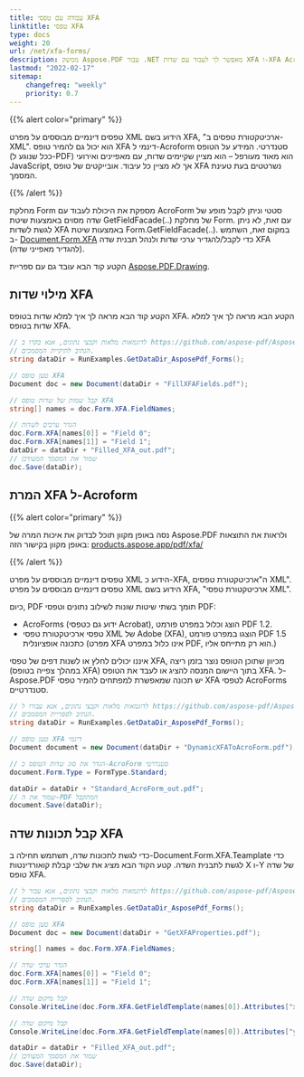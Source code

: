 ```yaml
---
title: עבודה עם טפסי XFA
linktitle: טפסי XFA
type: docs
weight: 20
url: /net/xfa-forms/
description: ממשק Aspose.PDF עבור .NET מאפשר לך לעבוד עם שדות XFA ו-XFA Acroform במסמך PDF. הממשק Aspose.PDF.Facades.
lastmod: "2022-02-17"
sitemap:
    changefreq: "weekly"
    priority: 0.7
---
```

<script type="application/ld+json">
{
    "@context": "https://schema.org",
    "@type": "TechArticle",
    "headline": "עבודה עם טפסי XFA",
    "alternativeHeadline": "מילוי, המרה וקבלת טפסי XFA ב-PDF",
    "author": {
        "@type": "Person",
        "name":"Anastasiia Holub",
        "givenName": "Anastasiia",
        "familyName": "Holub",
        "url":"https://www.linkedin.com/in/anastasiia-holub-750430225/"
    },
    "genre": "יצירת מסמכי PDF",
    "keywords": "pdf, c#, מילוי טופס xfa, קבלת טופס xfa, המרת טופס xfa",
    "wordcount": "302",
    "proficiencyLevel":"מתחיל",
    "publisher": {
        "@type": "Organization",
        "name": "צוות מסמכי Aspose.PDF",
        "url": "https://products.aspose.com/pdf",
        "logo": "https://www.aspose.cloud/templates/aspose/img/products/pdf/aspose_pdf-for-net.svg",
        "alternateName": "Aspose",
        "sameAs": [
            "https://facebook.com/aspose.pdf/",
            "https://twitter.com/asposepdf",
            "https://www.youtube.com/channel/UCmV9sEg_QWYPi6BJJs7ELOg/featured",
            "https://www.linkedin.com/company/aspose",
            "https://stackoverflow.com/questions/tagged/aspose",
            "https://aspose.quora.com/",
            "https://aspose.github.io/"
        ],
        "contactPoint": [
            {
                "@type": "ContactPoint",
                "telephone": "+1 903 306 1676",
                "contactType": "sales",
                "areaServed": "US",
                "availableLanguage": "en"
            },
            {
                "@type": "ContactPoint",
                "telephone": "+44 141 628 8900",
                "contactType": "sales",
                "areaServed": "GB",
                "availableLanguage": "en"
            },
            {
                "@type": "ContactPoint",
                "telephone": "+61 2 8006 6987",
                "contactType": "sales",
                "areaServed": "AU",
                "availableLanguage": "en"
            }
        ]
    },
    "url": "/net/xfa-forms/",
    "mainEntityOfPage": {
        "@type": "WebPage",
        "@id": "/net/xfa-forms/"
    },
    "dateModified": "2022-02-04",
    "description": "ממשק Aspose.PDF עבור .NET מאפשר לך לעבוד עם שדות XFA ו-XFA Acroform במסמך PDF. הממשק Aspose.PDF.Facades."
}
</script>

{{% alert color="primary" %}}

טפסים דינמיים מבוססים על מפרט XML הידוע בשם XFA, "ארכיטקטורת טפסים ב-XML". הוא יכול גם להמיר טופס XFA דינמי ל-Acroform סטנדרטי. המידע על הטופס (ככל שנוגע ל-PDF) הוא מאוד מעורפל – הוא מציין שקיימים שדות, עם מאפיינים ואירועי JavaScript, אך לא מציין כל עיבוד. אובייקטים של טופס XFA נשרטטים בעת טעינת המסמך.

{{% /alert %}}

מחלקת Form מספקת את היכולת לעבוד עם AcroForm סטטי וניתן לקבל מופע של שדה מסוים באמצעות שיטת GetFieldFacade(..) של מחלקת Form. עם זאת, לא ניתן לגשת לשדות XFA באמצעות שיטת Form.GetFieldFacade(..). במקום זאת, השתמש ב- [Document.Form.XFA](https://reference.aspose.com/pdf/net/aspose.pdf.forms/form/properties/xfa) כדי לקבל/להגדיר ערכי שדות ולנהל תבנית שדה XFA (להגדיר מאפייני שדה).

הקטע קוד הבא עובד גם עם ספריית [Aspose.PDF.Drawing](/pdf/net/drawing/).

## מילוי שדות XFA

הקטע קוד הבא מראה לך איך למלא שדות בטופס XFA.
הקטע הבא מראה לך איך למלא שדות בטופס XFA.

```csharp
// לדוגמאות מלאות וקבצי נתונים, אנא בקרו ב https://github.com/aspose-pdf/Aspose.PDF-for-.NET
// הנתיב לתיקיית המסמכים.
string dataDir = RunExamples.GetDataDir_AsposePdf_Forms();

// טען טופס XFA
Document doc = new Document(dataDir + "FillXFAFields.pdf");

// קבל שמות של שדות טופס XFA
string[] names = doc.Form.XFA.FieldNames;

// הגדר ערכים לשדות
doc.Form.XFA[names[0]] = "Field 0";
doc.Form.XFA[names[1]] = "Field 1";
dataDir = dataDir + "Filled_XFA_out.pdf";
// שמור את המסמך המעודכן
doc.Save(dataDir);
```

## המרת XFA ל-Acroform

{{% alert color="primary" %}}

נסה באופן מקוון
תוכל לבדוק את איכות המרה של Aspose.PDF ולראות את התוצאות באופן מקוון בקישור הזה: [products.aspose.app/pdf/xfa/](https://products.aspose.app/pdf/xfa/)

{{% /alert %}}

טפסים דינמיים מבוססים על מפרט XML הידוע כ-XFA, ה"ארכיטקטורת טפסים XML".
טפסים דינמיים מבוססים על מפרט XML הידוע בשם XFA, "ארכיטקטורת טפסי XML".

כיום, PDF תומך בשתי שיטות שונות לשילוב נתונים וטפסי PDF:

- AcroForms (ידוע גם כטפסי Acrobat), הוצג וכלול במפרט פורמט PDF 1.2.
- טפסי ארכיטקטורת טפסי XML של Adobe (XFA), הוצגו במפרט פורמט PDF 1.5 כתכונה אופציונלית (מפרט XFA אינו כלול במפרט PDF, הוא רק מתייחס אליו.)

איננו יכולים לחלץ או לשנות דפים של טפסי XFA, מכיוון שתוכן הטופס נוצר בזמן ריצה (במהלך צפייה בטופס XFA) בתוך היישום המנסה להציג או לעבד את הטופס XFA. ל-Aspose.PDF יש תכונה שמאפשרת למפתחים להמיר טפסי XFA לטפסי AcroForms סטנדרטיים.

```csharp
// לדוגמאות מלאות וקבצי נתונים, אנא עבורו ל https://github.com/aspose-pdf/Aspose.PDF-for-.NET
// הנתיב לספריית המסמכים.
string dataDir = RunExamples.GetDataDir_AsposePdf_Forms();

// טען טופס XFA דינמי
Document document = new Document(dataDir + "DynamicXFAToAcroForm.pdf");

// הגדר את סוג שדות הטופס כ-AcroForm סטנדרטי
document.Form.Type = FormType.Standard;

dataDir = dataDir + "Standard_AcroForm_out.pdf";
// שמור את ה-PDF המתקבל
document.Save(dataDir);
```
## קבל תכונות שדה XFA

כדי לגשת לתכונות שדה, תשתמש תחילה ב-Document.Form.XFA.Teamplate כדי לגשת לתבנית השדה. קטע הקוד הבא מציג את שלבי קבלת קואורדינטות X ו-Y של שדה טופס XFA.

```csharp
// לדוגמאות מלאות וקבצי נתונים, אנא עבור ל https://github.com/aspose-pdf/Aspose.PDF-for-.NET
// הנתיב לספריית המסמכים.
string dataDir = RunExamples.GetDataDir_AsposePdf_Forms();

// טען טופס XFA
Document doc = new Document(dataDir + "GetXFAProperties.pdf");

string[] names = doc.Form.XFA.FieldNames;

// הגדר ערכי שדה
doc.Form.XFA[names[0]] = "Field 0";
doc.Form.XFA[names[1]] = "Field 1";

// קבל מיקום שדה
Console.WriteLine(doc.Form.XFA.GetFieldTemplate(names[0]).Attributes["x"].Value);

// קבל מיקום שדה
Console.WriteLine(doc.Form.XFA.GetFieldTemplate(names[0]).Attributes["y"].Value);

dataDir = dataDir + "Filled_XFA_out.pdf";
// שמור את המסמך המעודכן
doc.Save(dataDir);
```

<script type="application/ld+json">
{
    "@context": "http://schema.org",
    "@type": "SoftwareApplication",
    "name": "Aspose.PDF for .NET Library",
    "image": "https://www.aspose.cloud/templates/aspose/img/products/pdf/aspose_pdf-for-net.svg",
    "url": "https://www.aspose.com/",
    "publisher": {
        "@type": "Organization",
        "name": "Aspose.PDF",
        "url": "https://products.aspose.com/pdf",
        "logo": "https://www.aspose.cloud/templates/aspose/img/products/pdf/aspose_pdf-for-net.svg",
        "alternateName": "Aspose",
        "sameAs": [
            "https://facebook.com/aspose.pdf/",
            "https://twitter.com/asposepdf",
            "https://www.youtube.com/channel/UCmV9sEg_QWYPi6BJJs7ELOg/featured",
            "https://www.linkedin.com/company/aspose",
            "https://stackoverflow.com/questions/tagged/aspose",
            "https://aspose.quora.com/",
            "https://aspose.github.io/"
        ],
        "contactPoint": [
            {
                "@type": "ContactPoint",
                "telephone": "+1 903 306 1676",
                "contactType": "sales",
                "areaServed": "US",
                "availableLanguage": "en"
            },
            {
                "@type": "ContactPoint",
                "telephone": "+44 141 628 8900",
                "contactType": "sales",
                "areaServed": "GB",
                "availableLanguage": "en"
            },
            {
                "@type": "ContactPoint",
                "telephone": "+61 2 8006 6987",
                "contactType": "sales",
                "areaServed": "AU",
                "availableLanguage": "en"
            }
        ]
    },
    "offers": {
        "@type": "Offer",
        "price": "1199",
        "priceCurrency": "USD"
    },
    "applicationCategory": "PDF Manipulation Library for .NET",
    "downloadUrl": "https://www.nuget.org/packages/Aspose.PDF/",
    "operatingSystem": "Windows, MacOS, Linux",
    "screenshot": "https://docs.aspose.com/pdf/net/create-pdf-document/screenshot.png",
    "softwareVersion": "2022.1",
    "aggregateRating": {
        "@type": "AggregateRating",
        "ratingValue": "5",
        "ratingCount": "16"
    }
}
</script>

